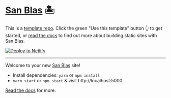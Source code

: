 # [San Blas](https://sanblas.netlify.com/) 🏝

This is a [template repo](https://github.blog/2019-06-06-generate-new-repositories-with-repository-templates/). Click the green "Use this template" button 👆 to get started, or [read the docs](https://sanblas.netlify.com/) to find out more about building static sites with San Blas.

[![Deploy to Netlify](https://www.netlify.com/img/deploy/button.svg)](https://app.netlify.com/start/deploy?repository=https://github.com/bensmithett/sanblas)

---

Welcome to your new [San Blas](https://sanblas.netlify.com/) site!

- Install dependencies: `yarn` or `npm install`
- `yarn start` or `npm start` & visit http://localhost:5000

[Read the docs](https://sanblas.netlify.com/) for more.
